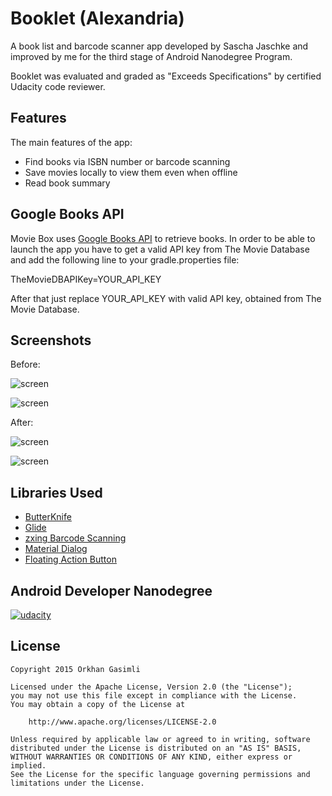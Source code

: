 # Booklet (Alexandria)
A book list and barcode scanner app developed by Sascha Jaschke and improved by me for the third stage of Android Nanodegree Program.

Booklet was evaluated and graded as "Exceeds Specifications" by certified Udacity code reviewer.

## Features

The main features of the app:
* Find books via ISBN number or barcode scanning
* Save movies locally to view them even when offline
* Read book summary

## Google Books API

Movie Box uses [Google Books API](https://developers.google.com/books/) to retrieve books.
In order to be able to launch the app you have to get a valid API key from The Movie Database and add the following line to your gradle.properties file:

TheMovieDBAPIKey=YOUR_API_KEY

After that just replace YOUR_API_KEY with valid API key, obtained from The Movie Database.

## Screenshots

Before:

![screen](screenshots/main_old.png)

![screen](screenshots/detail_old.png)

After:

![screen](screenshots/main_new.png)

![screen](screenshots/detail_new.png)

## Libraries Used

* [ButterKnife](https://github.com/JakeWharton/butterknife)
* [Glide](https://github.com/bumptech/glide)
* [zxing Barcode Scanning](https://github.com/zxing/zxing)
* [Material Dialog](https://github.com/afollestad/material-dialogs)
* [Floating Action Button](https://github.com/Clans/FloatingActionButton)

## Android Developer Nanodegree
[![udacity][1]][2]

[1]: screenshots/nanodegree.png
[2]: https://www.udacity.com/course/android-developer-nanodegree--nd801

## License

    Copyright 2015 Orkhan Gasimli

    Licensed under the Apache License, Version 2.0 (the "License");
    you may not use this file except in compliance with the License.
    You may obtain a copy of the License at

        http://www.apache.org/licenses/LICENSE-2.0

    Unless required by applicable law or agreed to in writing, software
    distributed under the License is distributed on an "AS IS" BASIS,
    WITHOUT WARRANTIES OR CONDITIONS OF ANY KIND, either express or implied.
    See the License for the specific language governing permissions and
    limitations under the License.